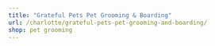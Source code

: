 ```yaml
---
title: "Grateful Pets Pet Grooming & Boarding"
url: /charlotte/grateful-pets-pet-grooming-and-boarding/
shop: pet grooming
---
```

